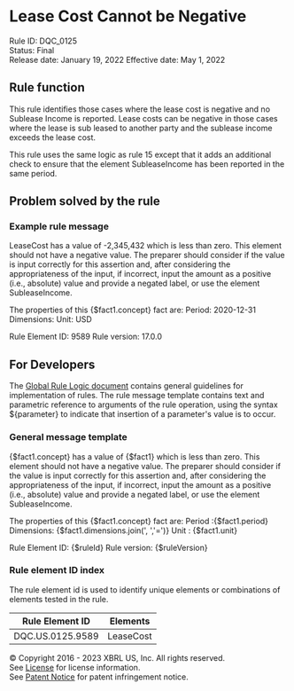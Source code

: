 # Lease Cost Cannot be Negative  
Rule ID: DQC_0125  
Status: Final  
Release date: January 19, 2022
Effective date: May 1, 2022  
  
## Rule function
This rule identifies those cases where the lease cost is negative and no Sublease Income​​ is reported. Lease costs can be negative in those cases where the lease is sub leased to another party and the sublease income exceeds the lease cost.

This rule uses the same logic as rule 15 except that it adds an additional check to ensure that the element SubleaseIncome has been reported in the same period.

## Problem solved by the rule


### Example rule message
LeaseCost has a value of -2,345,432 which is less than zero. This element should not have a negative value. The preparer should consider if the value is input correctly for this assertion and, after considering the appropriateness of the input, if incorrect, input the amount as a positive (i.e., absolute) value and provide a negated label, or use the element SubleaseIncome.

The properties of this {$fact1.concept} fact are:
Period: 2020-12-31
Dimensions: 
Unit: USD

Rule Element ID: 9589
Rule version: 17.0.0

## For Developers  
The [Global Rule Logic document](https://github.com/DataQualityCommittee/dqc_us_rules/blob/master/docs/GlobalRuleLogic.md) contains general guidelines for implementation of rules. The rule message template contains text and parametric reference to arguments of the rule operation, using the syntax ${parameter} to indicate that insertion of a parameter's value is to occur.  
  
### General message template  
{$fact1.concept} has a value of {$fact1} which is less than zero. This element should not have a negative value. The preparer should consider if the value is input correctly for this assertion and, after considering the appropriateness of the input, if incorrect, input the amount as a positive (i.e., absolute) value and provide a negated label, or use the element SubleaseIncome.

The properties of this {$fact1.concept} fact are:
Period :{$fact1.period}
Dimensions: {$fact1.dimensions.join(', ','=')}
Unit : {$fact1.unit}

Rule Element ID: {$ruleId}
Rule version: {$ruleVersion}
  
### Rule element ID index  
The rule element id is used to identify unique elements or combinations of elements tested in the rule.

|Rule Element ID|Elements|
|--- |--- |
|DQC.US.0125.9589|LeaseCost|


© Copyright 2016 - 2023 XBRL US, Inc. All rights reserved.   
See [License](https://xbrl.us/dqc-license) for license information.  
See [Patent Notice](https://xbrl.us/dqc-patent) for patent infringement notice.  